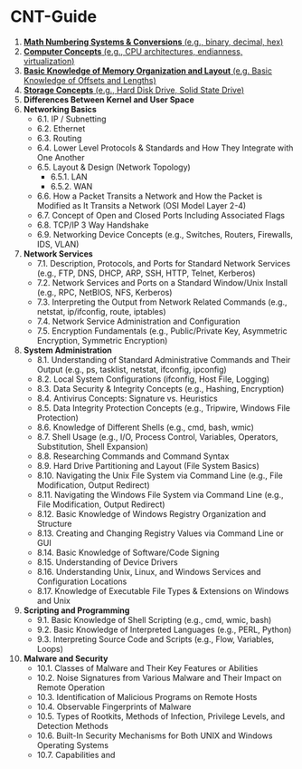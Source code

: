 # CNT-Guide

1. [**Math Numbering Systems & Conversions** (e.g., binary, decimal, hex)](1-0.md)
2. [**Computer Concepts** (e.g., CPU architectures, endianness, virtualization)](2-0.md)
3. [**Basic Knowledge of Memory Organization and Layout** (e.g. Basic Knowledge of Offsets and Lengths)](3-0.md)
4. [**Storage Concepts** (e.g., Hard Disk Drive, Solid State Drive)](4-0.md)
5. **Differences Between Kernel and User Space**
6. **Networking Basics**
   - 6.1. IP / Subnetting
   - 6.2. Ethernet
   - 6.3. Routing
   - 6.4. Lower Level Protocols & Standards and How They Integrate with One Another
   - 6.5. Layout & Design (Network Topology)
        - 6.5.1. LAN
        - 6.5.2. WAN
   - 6.6. How a Packet Transits a Network and How the Packet is Modified as It Transits a Network (OSI Model Layer 2-4)
   - 6.7. Concept of Open and Closed Ports Including Associated Flags
   - 6.8. TCP/IP 3 Way Handshake
   - 6.9. Networking Device Concepts (e.g., Switches, Routers, Firewalls, IDS, VLAN)
7. **Network Services**
   - 7.1. Description, Protocols, and Ports for Standard Network Services (e.g., FTP, DNS, DHCP, ARP, SSH, HTTP, Telnet, Kerberos)
   - 7.2. Network Services and Ports on a Standard Window/Unix Install (e.g., RPC, NetBIOS, NFS, Kerberos)
   - 7.3. Interpreting the Output from Network Related Commands (e.g., netstat, ip/ifconfig, route, iptables)
   - 7.4. Network Service Administration and Configuration
   - 7.5. Encryption Fundamentals (e.g., Public/Private Key, Asymmetric Encryption, Symmetric Encryption)
8. **System Administration**
   - 8.1. Understanding of Standard Administrative Commands and Their Output (e.g., ps, tasklist, netstat, ifconfig, ipconfig)
   - 8.2. Local System Configurations (ifconfig, Host File, Logging)
   - 8.3. Data Security & Integrity Concepts (e.g., Hashing, Encryption)
   - 8.4. Antivirus Concepts: Signature vs. Heuristics
   - 8.5. Data Integrity Protection Concepts (e.g., Tripwire, Windows File Protection)
   - 8.6. Knowledge of Different Shells (e.g., cmd, bash, wmic)
   - 8.7. Shell Usage (e.g., I/O, Process Control, Variables, Operators, Substitution, Shell Expansion)
   - 8.8. Researching Commands and Command Syntax
   - 8.9. Hard Drive Partitioning and Layout (File System Basics)
   - 8.10. Navigating the Unix File System via Command Line (e.g., File Modification, Output Redirect)
   - 8.11. Navigating the Windows File System via Command Line (e.g., File Modification, Output Redirect)
   - 8.12. Basic Knowledge of Windows Registry Organization and Structure
   - 8.13. Creating and Changing Registry Values via Command Line or GUI
   - 8.14. Basic Knowledge of Software/Code Signing
   - 8.15. Understanding of Device Drivers
   - 8.16. Understanding Unix, Linux, and Windows Services and Configuration Locations
   - 8.17. Knowledge of Executable File Types & Extensions on Windows and Unix
9. **Scripting and Programming**
   - 9.1. Basic Knowledge of Shell Scripting (e.g., cmd, wmic, bash)
   - 9.2. Basic Knowledge of Interpreted Languages (e.g., PERL, Python)
   - 9.3. Interpreting Source Code and Scripts (e.g., Flow, Variables, Loops)
10. **Malware and Security**
    - 10.1. Classes of Malware and Their Key Features or Abilities
    - 10.2. Noise Signatures from Various Malware and Their Impact on Remote Operation
    - 10.3. Identification of Malicious Programs on Remote Hosts
    - 10.4. Observable Fingerprints of Malware
    - 10.5. Types of Rootkits, Methods of Infection, Privilege Levels, and Detection Methods
    - 10.6. Built-In Security Mechanisms for Both UNIX and Windows Operating Systems
    - 10.7. Capabilities and

